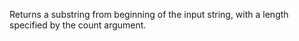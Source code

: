 Returns a substring from beginning of the input string, with a length specified by the count argument.